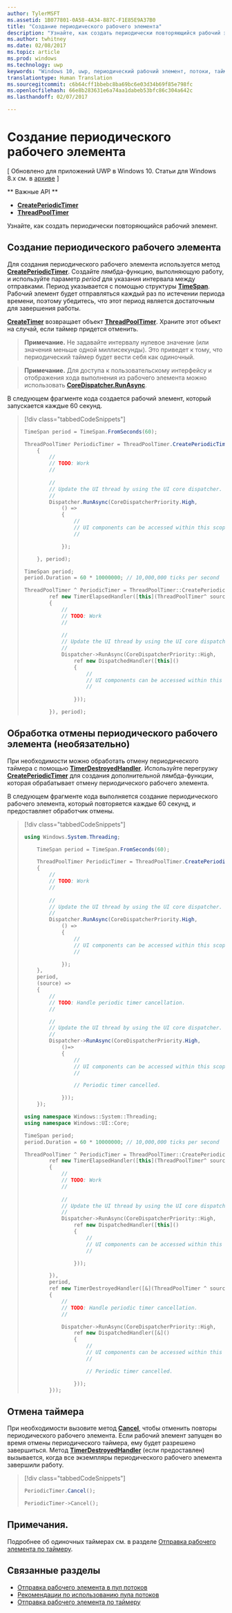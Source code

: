 ```yaml
---
author: TylerMSFT
ms.assetid: 1B077801-0A58-4A34-887C-F1E85E9A37B0
title: "Создание периодического рабочего элемента"
description: "Узнайте, как создать периодически повторяющийся рабочий элемент."
ms.author: twhitney
ms.date: 02/08/2017
ms.topic: article
ms.prod: windows
ms.technology: uwp
keywords: "Windows 10, uwp, периодический рабочий элемент, потоки, таймеры"
translationtype: Human Translation
ms.sourcegitcommit: c6b64cff1bbebc8ba69bc6e03d34b69f85e798fc
ms.openlocfilehash: 66e8b283631e6a74aa1dabeb53bfc86c304a642c
ms.lasthandoff: 02/07/2017

---
```

# <a name="create-a-periodic-work-item"></a>Создание периодического рабочего элемента

\[ Обновлено для приложений UWP в Windows 10. Статьи для Windows 8.x см. в [архиве](http://go.microsoft.com/fwlink/p/?linkid=619132) \]

** Важные API **

-   [**CreatePeriodicTimer**](https://msdn.microsoft.com/library/windows/apps/Hh967915)
-   [**ThreadPoolTimer**](https://msdn.microsoft.com/library/windows/apps/BR230587)

Узнайте, как создать периодически повторяющийся рабочий элемент.

## <a name="create-the-periodic-work-item"></a>Создание периодического рабочего элемента

Для создания периодического рабочего элемента используется метод [**CreatePeriodicTimer**](https://msdn.microsoft.com/library/windows/apps/Hh967915). Создайте лямбда-функцию, выполняющую работу, и используйте параметр *period* для указания интервала между отправками. Период указывается с помощью структуры [**TimeSpan**](https://msdn.microsoft.com/library/windows/apps/BR225996). Рабочий элемент будет отправляться каждый раз по истечении периода времени, поэтому убедитесь, что этот период является достаточным для завершения работы.

[**CreateTimer**](https://msdn.microsoft.com/library/windows/apps/windows.system.threading.threadpooltimer.createtimer.aspx) возвращает объект [**ThreadPoolTimer**](https://msdn.microsoft.com/library/windows/apps/BR230587). Храните этот объект на случай, если таймер придется отменить.

> **Примечание.**  Не задавайте интервалу нулевое значение (или значения меньше одной миллисекунды). Это приведет к тому, что периодический таймер будет вести себя как одиночный.

> **Примечание.**  Для доступа к пользовательскому интерфейсу и отображения хода выполнения из рабочего элемента можно использовать [**CoreDispatcher.RunAsync**](https://msdn.microsoft.com/library/windows/apps/Hh750317).

В следующем фрагменте кода создается рабочий элемент, который запускается каждые 60 секунд.

> [!div class="tabbedCodeSnippets"]
> ```csharp
> TimeSpan period = TimeSpan.FromSeconds(60);
>
> ThreadPoolTimer PeriodicTimer = ThreadPoolTimer.CreatePeriodicTimer((source) =>
>     {
>         //
>         // TODO: Work
>         //
>         
>         //
>         // Update the UI thread by using the UI core dispatcher.
>         //
>         Dispatcher.RunAsync(CoreDispatcherPriority.High,
>             () =>
>             {
>                 //
>                 // UI components can be accessed within this scope.
>                 //
>
>             });
>
>     }, period);
> ```
> ``` cpp
> TimeSpan period;
> period.Duration = 60 * 10000000; // 10,000,000 ticks per second
>
> ThreadPoolTimer ^ PeriodicTimer = ThreadPoolTimer::CreatePeriodicTimer(
>         ref new TimerElapsedHandler([this](ThreadPoolTimer^ source)
>         {
>             //
>             // TODO: Work
>             //
>             
>             //
>             // Update the UI thread by using the UI core dispatcher.
>             //
>             Dispatcher->RunAsync(CoreDispatcherPriority::High,
>                 ref new DispatchedHandler([this]()
>                 {
>                     //
>                     // UI components can be accessed within this scope.
>                     //
>                         
>                 }));
>
>         }), period);
> ```

## <a name="handle-cancellation-of-the-periodic-work-item-optional"></a>Обработка отмены периодического рабочего элемента (необязательно)

При необходимости можно обработать отмену периодического таймера с помощью [**TimerDestroyedHandler**](https://msdn.microsoft.com/library/windows/apps/Hh967926). Используйте перегрузку [**CreatePeriodicTimer**](https://msdn.microsoft.com/library/windows/apps/Hh967915) для создания дополнительной лямбда-функции, которая обрабатывает отмену периодического рабочего элемента.

В следующем фрагменте кода выполняется создание периодического рабочего элемента, который повторяется каждые 60 секунд, и предоставляет обработчик отмены.

> [!div class="tabbedCodeSnippets"]
> ``` csharp
> using Windows.System.Threading;
>
>     TimeSpan period = TimeSpan.FromSeconds(60);
>
>     ThreadPoolTimer PeriodicTimer = ThreadPoolTimer.CreatePeriodicTimer((source) =>
>     {
>         //
>         // TODO: Work
>         //
>         
>         //
>         // Update the UI thread by using the UI core dispatcher.
>         //
>         Dispatcher.RunAsync(CoreDispatcherPriority.High,
>             () =>
>             {
>                 //
>                 // UI components can be accessed within this scope.
>                 //
>
>             });
>     },
>     period,
>     (source) =>
>     {
>         //
>         // TODO: Handle periodic timer cancellation.
>         //
>
>         //
>         // Update the UI thread by using the UI core dispatcher.
>         //
>         Dispatcher->RunAsync(CoreDispatcherPriority.High,
>             ()=>
>             {
>                 //
>                 // UI components can be accessed within this scope.
>                 //                 
>
>                 // Periodic timer cancelled.
>
>             }));
>     });
> ```
> ``` cpp
> using namespace Windows::System::Threading;
> using namespace Windows::UI::Core;
>
> TimeSpan period;
> period.Duration = 60 * 10000000; // 10,000,000 ticks per second
>
> ThreadPoolTimer ^ PeriodicTimer = ThreadPoolTimer::CreatePeriodicTimer(
>         ref new TimerElapsedHandler([this](ThreadPoolTimer^ source)
>         {
>             //
>             // TODO: Work
>             //
>                 
>             //
>             // Update the UI thread by using the UI core dispatcher.
>             //
>             Dispatcher->RunAsync(CoreDispatcherPriority::High,
>                 ref new DispatchedHandler([this]()
>                 {
>                     //
>                     // UI components can be accessed within this scope.
>                     //
>
>                 }));
>
>         }),
>         period,
>         ref new TimerDestroyedHandler([&](ThreadPoolTimer ^ source)
>         {
>             //
>             // TODO: Handle periodic timer cancellation.
>             //
>
>             Dispatcher->RunAsync(CoreDispatcherPriority::High,
>                 ref new DispatchedHandler([&]()
>                 {
>                     //
>                     // UI components can be accessed within this scope.
>                     //
>
>                     // Periodic timer cancelled.
>
>                 }));
>         }));
> ```

## <a name="cancel-the-timer"></a>Отмена таймера

При необходимости вызовите метод [**Cancel**](https://msdn.microsoft.com/library/windows/apps/windows.system.threading.threadpooltimer.cancel.aspx), чтобы отменить повторы периодического рабочего элемента. Если рабочий элемент запущен во время отмены периодического таймера, ему будет разрешено завершиться. Метод [**TimerDestroyedHandler**](https://msdn.microsoft.com/library/windows/apps/Hh967926) (если предоставлен) вызывается, когда все экземпляры периодического рабочего элемента завершили работу.

> [!div class="tabbedCodeSnippets"]
> ``` csharp
> PeriodicTimer.Cancel();
> ```
> ``` cpp
> PeriodicTimer->Cancel();
> ```

## <a name="remarks"></a>Примечания.

Подробнее об одиночных таймерах см. в разделе [Отправка рабочего элемента по таймеру](use-a-timer-to-submit-a-work-item.md).

## <a name="related-topics"></a>Связанные разделы

* [Отправка рабочего элемента в пул потоков](submit-a-work-item-to-the-thread-pool.md)
* [Рекомендации по использованию пула потоков](best-practices-for-using-the-thread-pool.md)
* [Отправка рабочего элемента по таймеру](use-a-timer-to-submit-a-work-item.md)
 


